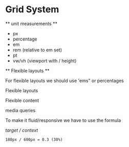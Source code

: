 # Grid System

** unit measurements **	

- px
- percentage
- em
- rem (relative to em set)
- pt
- vw/vh (viewport with / height)



** Flexible layouts **

For flexible layouts we should use 'ems" or percentages



Flexible layouts

Flexible content

media queries

To make it fluid/responsive we have to use the formula

 _target / context_ 

```
180px / 600px = 0.3 (30%)
```

